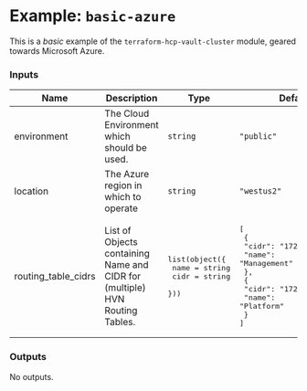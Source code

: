 # Example: `basic-azure`

This is a _basic_ example of the `terraform-hcp-vault-cluster` module, geared towards Microsoft Azure.

<!-- BEGIN_TF_DOCS -->
### Inputs

| Name | Description | Type | Default | Required |
|------|-------------|------|---------|:--------:|
| environment | The Cloud Environment which should be used. | `string` | `"public"` | no |
| location | The Azure region in which to operate | `string` | `"westus2"` | no |
| routing_table_cidrs | List of Objects containing Name and CIDR for (multiple) HVN Routing Tables. | <pre>list(object({<br>    name = string<br>    cidr = string<br>  }))</pre> | <pre>[<br>  {<br>    "cidr": "172.16.0.0/16",<br>    "name": "Management"<br>  },<br>  {<br>    "cidr": "172.26.0.0/16",<br>    "name": "Platform"<br>  }<br>]</pre> | no |

### Outputs

No outputs.
<!-- END_TF_DOCS -->
